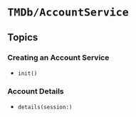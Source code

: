 # ``TMDb/AccountService``

## Topics

### Creating an Account Service

- ``init()``

### Account Details

- ``details(session:)``
